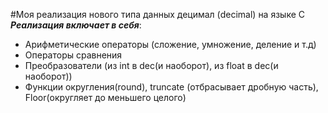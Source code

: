 #Моя реализация нового типа данных децимал (deсimal) на языке C
***Реализация включает в себя***:
- Арифметические операторы (сложение, умножение, деление и т.д)
- Операторы сравнения
- Преобразователи (из int в dec(и наоборот), из float в dec(и наоборот))
- Функции округления(round), truncate (отбрасывает дробную часть), Floor(округляет до меньшего целого)
